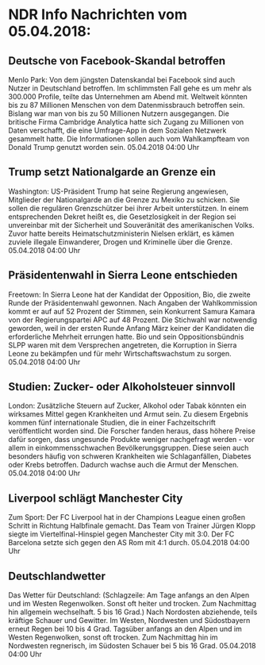 # NDR Info Nachrichten vom 05.04.2018:


## Deutsche von Facebook-Skandal betroffen
Menlo Park: Von dem jüngsten Datenskandal bei Facebook sind auch Nutzer in Deutschland betroffen. Im schlimmsten Fall gehe es um mehr als 300.000 Profile, teilte das Unternehmen am Abend mit. Weltweit könnten bis zu 87 Millionen Menschen von dem Datenmissbrauch betroffen sein. Bislang war man von bis zu 50 Millionen Nutzern ausgegangen. Die britische Firma Cambridge Analytica hatte sich Zugang zu Millionen von Daten verschafft, die eine Umfrage-App in dem Sozialen Netzwerk gesammelt hatte. Die Informationen sollen auch vom Wahlkampfteam von Donald Trump genutzt worden sein. 05.04.2018 04:00 Uhr 

## Trump setzt Nationalgarde an Grenze ein
Washington: US-Präsident Trump hat seine Regierung angewiesen, Mitglieder der Nationalgarde an die Grenze zu Mexiko zu schicken. Sie sollen die regulären Grenzschützer bei ihrer Arbeit unterstützen. In einem entsprechenden Dekret heißt es, die Gesetzlosigkeit in der Region sei unvereinbar mit der Sicherheit und Souveränität des amerikanischen Volks. Zuvor hatte bereits Heimatschutzministerin Nielsen erklärt, es kämen zuviele illegale Einwanderer, Drogen und Kriminelle über die Grenze. 05.04.2018 04:00 Uhr 

## Präsidentenwahl in Sierra Leone entschieden
Freetown: In Sierra Leone hat der Kandidat der Opposition, Bio, die zweite Runde der Präsidentenwahl gewonnen. Nach Angaben der Wahlkommission kommt er auf auf 52 Prozent der Stimmen, sein Konkurrent Samura Kamara von der Regierungspartei APC auf 48 Prozent. Die Stichwahl war notwendig geworden, weil in der ersten Runde Anfang März keiner der Kandidaten die erforderliche Mehrheit errungen hatte. Bio und sein Oppositionsbündnis SLPP waren mit dem Versprechen angetreten, die Korruption in Sierra Leone zu bekämpfen und für mehr Wirtschaftswachstum zu sorgen. 05.04.2018 04:00 Uhr 

## Studien: Zucker- oder Alkoholsteuer sinnvoll
London:		Zusätzliche Steuern auf Zucker, Alkohol oder Tabak könnten ein wirksames Mittel gegen Krankheiten und Armut sein. Zu diesem Ergebnis kommen fünf internationale Studien, die in einer Fachzeitschrift veröffentlicht worden sind. Die Forscher fanden heraus, dass höhere Preise dafür sorgen, dass ungesunde Produkte weniger nachgefragt werden - vor allem in einkommensschwachen Bevölkerungsgruppen. Diese seien auch besonders häufig von schweren Krankheiten wie Schlaganfällen, Diabetes oder Krebs betroffen. Dadurch wachse auch die Armut der Menschen. 05.04.2018 04:00 Uhr 

## Liverpool schlägt Manchester City
Zum Sport: Der FC Liverpool hat in der Champions League einen großen Schritt in Richtung Halbfinale gemacht. Das Team von Trainer Jürgen Klopp siegte im Viertelfinal-Hinspiel gegen Manchester City mit 3:0. Der FC Barcelona setzte sich gegen den AS Rom mit 4:1 durch. 05.04.2018 04:00 Uhr 

## Deutschlandwetter
Das Wetter für Deutschland:
(Schlagzeile: Am Tage anfangs an den Alpen und im Westen Regenwolken. Sonst oft heiter und trocken. Zum Nachmittag hin allgemein wechselhaft. 5 bis 16 Grad.) Nach Nordosten abziehende, teils kräftige Schauer und Gewitter. Im Westen, Nordwesten und Südostbayern erneut Regen bei 10 bis 4 Grad. Tagsüber anfangs an den Alpen und im Westen Regenwolken, sonst oft trocken. Zum Nachmittag hin im Nordwesten regnerisch, im Südosten Schauer bei 5 bis 16 Grad. 05.04.2018 04:00 Uhr 
